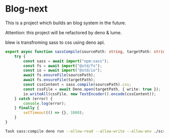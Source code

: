 # Blog-next

This is a project which builds an blog system in the future.

Attention: this project will be refactored by deno & lume.

blew is transfroming sass to css using deno api.
```ts
export async function sassCompile(sourcePath: string, targetPath: string) {
    try {
        const sass = await import("npm:sass");
        const fs = await import("@std/fs");
        const io = await import("@std/io");
        await fs.ensureFile(sourcePath);
        await fs.ensureFile(targetPath);
        const cssContent = sass.compile(sourcePath).css;
        const cssFile = await Deno.open(targetPath, { write: true });
        io.writeAll(cssFile, new TextEncoder().encode(cssContent));
    } catch (error) {
        console.log(error);
    } finally {
        setTimeout(() => {}, 1000);
    }
}
```
```bash
Task sass:compile deno run --allow-read --allow-write --allow-env ./scripts/sass.js
```
